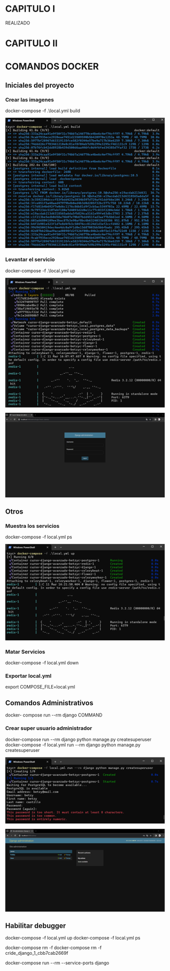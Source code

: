 # CAPITULO I
REALIZADO

# CAPITULO II

# COMANDOS DOCKER
## Iniciales del proyecto

### Crear las imagenes 

docker-compose -f .\local.yml build

![](/CAPITULOS/img/2.build.png)

### Levantar el servicio

docker-compose -f .\local.yml up

![](/CAPITULOS/img/2.up.png)

![](/CAPITULOS/img/2.prueba.png)

## Otros

### Muestra los servicios
docker-compose -f local.yml ps

![](/CAPITULOS/img/2.Servicios.png)

### Matar Servicios
docker-compose -f local.yml down

### Exportar local.yml
export COMPOSE_FILE=local.yml

## Comandos Administrativos
<rm para matar el contenedor al terminar el comando>

docker- compose run --rm django COMMAND

### Crear super usuario administrador
docker-compose run --rm django python manage.py createsuperuser
docker-compose -f local.yml run --rm django python manage.py createsuperuser

![](/CAPITULOS/img/2.user.png)

![](/CAPITULOS/img/2.ingreso.png)

## Habilitar debugger

docker-compose -f local.yml up
docker-compose -f local.yml ps

docker-compose rm -f<ID>
docker-compose rm -f cride_django_1_cbb7cab2669f

docker-compose run --rm --service-ports django
